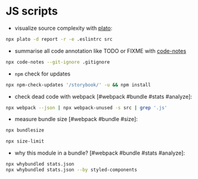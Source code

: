 # JS scripts

- visualize source complexity with [plato](https://github.com/es-analysis/plato):

```bash
npx plato -d report -r -e .eslintrc src
```

- summarise all code annotation like TODO or FIXME with [code-notes](https://github.com/ahmadassaf/code-notes)

```bash
npx code-notes --git-ignore .gitignore
```

- `npm` check for updates

```bash
npx npm-check-updates '/storybook/' -u && npm install
```

- check dead code with webpack [#webpack #bundle #stats #analyze]:

```bash
npx webpack --json | npx webpack-unused -s src | grep '.js'
```

- measure bundle size [#webpack #bundle #size]:

```bash
npx bundlesize
```

```bash
npx size-limit
```

- why this module in a bundle? [#webpack #bundle #stats #analyze]:

```bash
npx whybundled stats.json
npx whybundled stats.json --by styled-components
```
